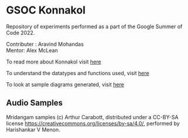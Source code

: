 # GSOC Konnakol

Repository of experiments performed as a part of the Google Summer of Code 2022.

Contributer : Aravind Mohandas  
Mentor: Alex McLean

To read more about Konnakol visit [here](ABOUT_KONNAKOL.md)

To understand the datatypes and functions used, visit [here](HOW_TO_USE.md)

To look at sample diagrams generated, visit [here](samplediags/)

## Audio Samples

Mridangam samples (c) Arthur Carabott, distributed under a CC-BY-SA license https://creativecommons.org/licenses/by-sa/4.0/, performed by Harishankar V Menon.
